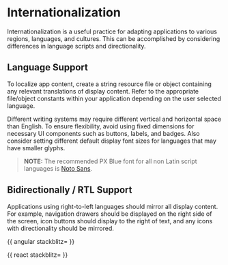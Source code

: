 # Internationalization

Internationalization is a useful practice for adapting applications to various regions, languages, and cultures. This can be accomplished by considering differences in language scripts and directionality. 

## Language Support
To localize app content, create a string resource file or object containing any relevant translations of display content. Refer to the appropriate file/object constants within your application depending on the user selected language.  

Different writing systems may require different vertical and horizontal space than English. To ensure flexibility, avoid using fixed dimensions for necessary UI components such as buttons, labels, and badges. Also consider setting different default display font sizes for languages that may have smaller glyphs. 

>**NOTE:** The recommended PX Blue font for all non Latin script languages is [Noto Sans](https://www.google.com/get/noto/#sans-lgc).

## Bidirectionally / RTL Support 
Applications using right-to-left languages should mirror all display content. For example, navigation drawers should be displayed on the right side of the screen, icon buttons should display to the right of text, and any icons with directionality should be mirrored. 

{{ angular stackblitz= }}

{{ react stackblitz= }}


